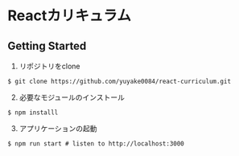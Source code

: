 # Reactカリキュラム

## Getting Started

1. リポジトリをclone

```
$ git clone https://github.com/yuyake0084/react-curriculum.git
```

2. 必要なモジュールのインストール

```
$ npm installl
```

3. アプリケーションの起動

```
$ npm run start # listen to http://localhost:3000
```


